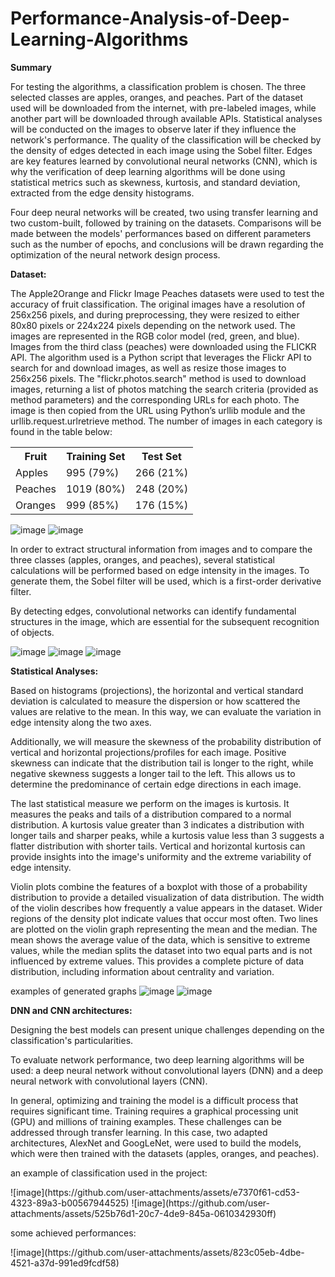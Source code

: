 # Performance-Analysis-of-Deep-Learning-Algorithms

<p><b>Summary</b></p>
For testing the algorithms, a classification problem is chosen. The three selected classes are apples, oranges, and peaches. Part of the dataset used will be downloaded from the internet, with pre-labeled images, while another part will be downloaded through available APIs. Statistical analyses will be conducted on the images to observe later if they influence the network's performance. The quality of the classification will be checked by the density of edges detected in each image using the Sobel filter. Edges are key features learned by convolutional neural networks (CNN), which is why the verification of deep learning algorithms will be done using statistical metrics such as skewness, kurtosis, and standard deviation, extracted from the edge density histograms.

Four deep neural networks will be created, two using transfer learning and two custom-built, followed by training on the datasets. Comparisons will be made between the models' performances based on different parameters such as the number of epochs, and conclusions will be drawn regarding the optimization of the neural network design process.

<p><b>Dataset:</b></p>
The Apple2Orange and Flickr Image Peaches datasets were used to test the accuracy of fruit classification. The original images have a resolution of 256x256 pixels, and during preprocessing, they were resized to either 80x80 pixels or 224x224 pixels depending on the network used. The images are represented in the RGB color model (red, green, and blue). Images from the third class (peaches) were downloaded using the FLICKR API. The algorithm used is a Python script that leverages the Flickr API to search for and download images, as well as resize those images to 256x256 pixels. The "flickr.photos.search" method is used to download images, returning a list of photos matching the search criteria (provided as method parameters) and the corresponding URLs for each photo. The image is then copied from the URL using Python’s urllib module and the urllib.request.urlretrieve method. The number of images in each category is found in the table below:

<table>
  <tr>
    <th>Fruit</th>
    <th>Training Set</th>
    <th>Test Set</th>
  </tr>
  <tr>
    <td>Apples</td>
    <td>995 (79%)</td>
    <td>266 (21%)</td>
  </tr>
  <tr>
    <td>Peaches</td>
    <td>1019 (80%)</td>
    <td>248 (20%)</td>
  </tr>
  <tr>
    <td>Oranges</td>
    <td>999 (85%)</td>
    <td>176 (15%)</td>
  </tr>
</table>

![image](https://github.com/user-attachments/assets/759482be-9a9d-4f40-b02f-8c0caf5c2f68) ![image](https://github.com/user-attachments/assets/5abc7005-ddb5-49af-9348-a6e84345ff1e)

In order to extract structural information from images and to compare the three classes (apples, oranges, and peaches), several statistical calculations will be performed based on edge intensity in the images. To generate them, the Sobel filter will be used, which is a first-order derivative filter. 

By detecting edges, convolutional networks can identify fundamental structures in the image, which are essential for the subsequent recognition of objects.

![image](https://github.com/user-attachments/assets/4125ce99-635a-41a9-8320-0a3c1eb80029) ![image](https://github.com/user-attachments/assets/7bec1d3a-948a-49c6-81cc-804d511aaf92) ![image](https://github.com/user-attachments/assets/a6feaafe-fb31-46bd-80d1-ee3649afd4fd)

<p><b>Statistical Analyses:</b></p>

Based on histograms (projections), the horizontal and vertical standard deviation is calculated to measure the dispersion or how scattered the values are relative to the mean. In this way, we can evaluate the variation in edge intensity along the two axes.

Additionally, we will measure the skewness of the probability distribution of vertical and horizontal projections/profiles for each image. Positive skewness can indicate that the distribution tail is longer to the right, while negative skewness suggests a longer tail to the left. This allows us to determine the predominance of certain edge directions in each image.

The last statistical measure we perform on the images is kurtosis. It measures the peaks and tails of a distribution compared to a normal distribution. A kurtosis value greater than 3 indicates a distribution with longer tails and sharper peaks, while a kurtosis value less than 3 suggests a flatter distribution with shorter tails. Vertical and horizontal kurtosis can provide insights into the image's uniformity and the extreme variability of edge intensity.

Violin plots combine the features of a boxplot with those of a probability distribution to provide a detailed visualization of data distribution. The width of the violin describes how frequently a value appears in the dataset. Wider regions of the density plot indicate values that occur most often. Two lines are plotted on the violin graph representing the mean and the median. The mean shows the average value of the data, which is sensitive to extreme values, while the median splits the dataset into two equal parts and is not influenced by extreme values. This provides a complete picture of data distribution, including information about centrality and variation.

examples of generated graphs
![image](https://github.com/user-attachments/assets/be2f47cb-854c-47ea-acc4-233d0f1d48f8)
![image](https://github.com/user-attachments/assets/f66a45ec-b483-440f-ac91-b4db76443f7a)

<p><b>DNN and CNN architectures:</b></p>
Designing the best models can present unique challenges depending on the classification's particularities.

To evaluate network performance, two deep learning algorithms will be used: a deep neural network without convolutional layers (DNN) and a deep neural network with convolutional layers (CNN).

In general, optimizing and training the model is a difficult process that requires significant time. Training requires a graphical processing unit (GPU) and millions of training examples. These challenges can be addressed through transfer learning. In this case, two adapted architectures, AlexNet and GoogLeNet, were used to build the models, which were then trained with the datasets (apples, oranges, and peaches).

<p>an example of classification used in the project:</p>
![image](https://github.com/user-attachments/assets/e7370f61-cd53-4323-89a3-b00567944525)
![image](https://github.com/user-attachments/assets/525b76d1-20c7-4de9-845a-0610342930ff)

<p>some achieved performances:</p>
![image](https://github.com/user-attachments/assets/823c05eb-4dbe-4521-a37d-991ed9fcdf58)



 


 
 

